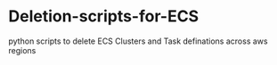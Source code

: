# Deletion-scripts-for-ECS
python scripts to delete ECS Clusters and Task definations across aws regions
